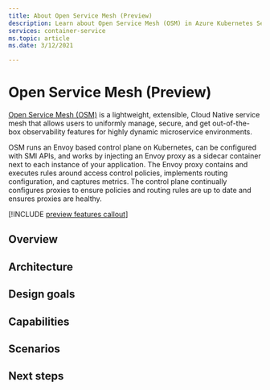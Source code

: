 ```yaml
---
title: About Open Service Mesh (Preview)
description: Learn about Open Service Mesh (OSM) in Azure Kubernetes Service (AKS)
services: container-service
ms.topic: article
ms.date: 3/12/2021

---
```


# Open Service Mesh (Preview)

[Open Service Mesh (OSM)](https://docs.openservicemesh.io/) is a lightweight, extensible, Cloud Native service mesh that allows users to uniformly manage, secure, and get out-of-the-box observability features for highly dynamic microservice environments.

OSM runs an Envoy based control plane on Kubernetes, can be configured with SMI APIs, and works by injecting an Envoy proxy as a sidecar container next to each instance of your application. The Envoy proxy contains and executes rules around access control policies, implements routing configuration, and captures metrics. The control plane continually configures proxies to ensure policies and routing rules are up to date and ensures proxies are healthy.

[!INCLUDE [preview features callout](./includes/preview/preview-callout.md)]

## Overview

## Architecture

## Design goals

## Capabilities

## Scenarios

## Next steps

